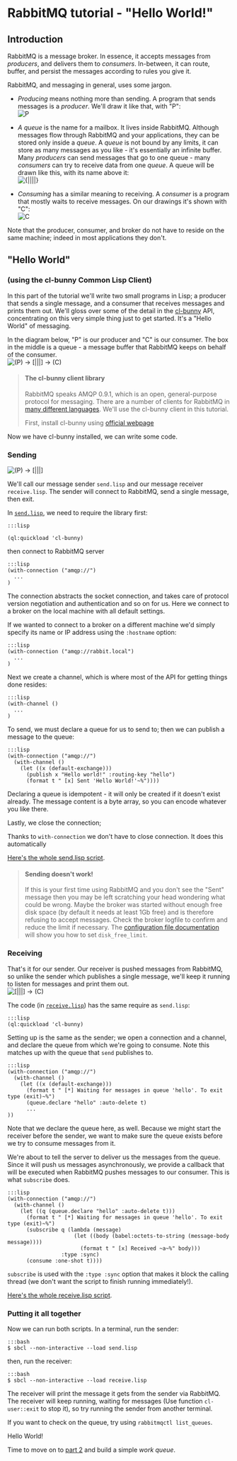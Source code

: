 <!--
Copyright (C) 2007-2015 Pivotal Software, Inc. 

All rights reserved. This program and the accompanying materials
are made available under the terms of the under the Apache License, 
Version 2.0 (the "License”); you may not use this file except in compliance 
with the License. You may obtain a copy of the License at

http://www.apache.org/licenses/LICENSE-2.0

Unless required by applicable law or agreed to in writing, software
distributed under the License is distributed on an "AS IS" BASIS,
WITHOUT WARRANTIES OR CONDITIONS OF ANY KIND, either express or implied.
See the License for the specific language governing permissions and
limitations under the License.
-->

# RabbitMQ tutorial - "Hello World!"

## Introduction

RabbitMQ is a message broker. In essence, it accepts messages from
_producers_, and delivers them to _consumers_. In-between, it can
route, buffer, and persist the messages according to rules you give
it.

RabbitMQ, and messaging in general, uses some jargon.

 * _Producing_ means nothing more than sending. A program that sends messages
   is a _producer_. We'll draw it like that, with "P":  
   ![P](http://i.imgur.com/mPTaxSl.png) 

 * _A queue_ is the name for a mailbox. It lives inside
   RabbitMQ. Although messages flow through RabbitMQ and your
   applications, they can be stored only inside a _queue_. A _queue_
   is not bound by any limits, it can store as many messages as you
   like - it's essentially an infinite buffer. Many _producers_ can send
   messages that go to one queue - many _consumers_ can try to
   receive data from one _queue_. A queue will be drawn like this, with
   its name above it:  
   ![{||||}](http://i.imgur.com/6dDlW1g.png)

 * _Consuming_ has a similar meaning to receiving. A _consumer_ is a program
   that mostly waits to receive messages. On our drawings it's shown with "C":  
   ![C](http://i.imgur.com/U9mJa0I.png) 

Note that the producer, consumer, and  broker do not have to reside on
the same machine; indeed in most applications they don't.

## "Hello World" 
### (using the cl-bunny Common Lisp Client) 

In this part of the tutorial we'll write two small programs in Lisp; a
producer that sends a single message, and a consumer that receives
messages and prints them out.  We'll gloss over some of the detail in
the [cl-bunny](http://cl-rabbit.io/cl-bunny) API, concentrating on this very simple thing just to get
started. It's a "Hello World" of messaging.

In the diagram below, "P" is our producer and "C" is our consumer. The
box in the middle is a queue - a message buffer that RabbitMQ keeps
on behalf of the consumer.  
![(P) -> [|||] -> (C)](http://i.imgur.com/VjRoMDS.png)

> #### The cl-bunny client library
>
> RabbitMQ speaks AMQP 0.9.1, which is an open,
> general-purpose protocol for messaging. There are a number of clients
> for RabbitMQ in [many different
> languages](/devtools.html). We'll
> use the cl-bunny client in this tutorial.
>
> First, install cl-bunny using [official webpage](http://cl-rabbit.io/cl-bunny)
>


Now we have cl-bunny installed, we can write some
code.

### Sending  
![(P) -> [|||]](http://i.imgur.com/ph26szM.png)

We'll call our message sender `send.lisp` and our message receiver
`receive.lisp`.  The sender will connect to RabbitMQ, send a single message,
then exit.

In
[`send.lisp`](code/send.lisp),
we need to require the library first:

    :::lisp

    (ql:quickload 'cl-bunny)

then connect to RabbitMQ server

    :::lisp
    (with-connection ("amqp://")
      ...
    )

The connection abstracts the socket connection, and takes care of
protocol version negotiation and authentication and so on for us. Here
we connect to a broker on the local machine with all default settings.

If we wanted to connect to a broker on a different
machine we'd simply specify its name or IP address using the `:hostname`
option:

    :::lisp
    (with-connection ("amqp://rabbit.local")
      ...
    )

Next we create a channel, which is where most of the API for getting
things done resides:

    :::lisp
    (with-channel ()
      ...
    )

To send, we must declare a queue for us to send to; then we can publish a message
to the queue:

    :::lisp
	(with-connection ("amqp://")
	  (with-channel ()
	    (let ((x (default-exchange)))
	      (publish x "Hello world!" :routing-key "hello")          
	      (format t " [x] Sent 'Hello World!'~%"))))

Declaring a queue is idempotent - it will only be created if it doesn't
exist already. The message content is a byte array, so you can encode
whatever you like there.

Lastly, we close the connection;

Thanks to `with-connection` we don't have to close connection. It does this automatically

[Here's the whole send.lisp script](code/send.lisp).

> #### Sending doesn't work!
>
> If this is your first time using RabbitMQ and you don't see the "Sent"
> message then you may be left scratching your head wondering what could
> be wrong. Maybe the broker was started without enough free disk space
> (by default it needs at least 1Gb free) and is therefore refusing to
> accept messages. Check the broker logfile to confirm and reduce the
> limit if necessary. The <a
> href="http://www.rabbitmq.com/configure.html#config-items">configuration
> file documentation</a> will show you how to set `disk_free_limit`.


### Receiving

That's it for our sender.  Our receiver is pushed messages from
RabbitMQ, so unlike the sender which publishes a single message, we'll
keep it running to listen for messages and print them out.  
![[|||] -> (C)](http://i.imgur.com/3teOytn.png)

The code (in [`receive.lisp`](code/receive.lisp)) has the same require as `send.lisp`:

    :::lisp
    (ql:quickload 'cl-bunny)


Setting up is the same as the sender; we open a connection and a
channel, and declare the queue from which we're going to consume.
Note this matches up with the queue that `send` publishes to.

    :::lisp
    (with-connection ("amqp://")
      (with-channel ()
        (let ((x (default-exchange)))          
          (format t " [*] Waiting for messages in queue 'hello'. To exit type (exit)~%")
          (queue.declare "hello" :auto-delete t)
          ...
    ))


Note that we declare the queue here, as well. Because we might start
the receiver before the sender, we want to make sure the queue exists
before we try to consume messages from it.

We're about to tell the server to deliver us the messages from the
queue. Since it will push us messages asynchronously, we provide a
callback that will be executed when RabbitMQ pushes messages to
our consumer. This is what `subscribe` does.

    :::lisp
	(with-connection ("amqp://")
	  (with-channel ()
	    (let ((q (queue.declare "hello" :auto-delete t)))
	      (format t " [*] Waiting for messages in queue 'hello'. To exit type (exit)~%")
	      (subscribe q (lambda (message)
	                     (let ((body (babel:octets-to-string (message-body message))))
	                       (format t " [x] Received ~a~%" body)))
	                 :type :sync)
	      (consume :one-shot t))))

`subscribe` is used with the `:type :sync` option that makes it
block the calling thread (we don't want the script to finish running immediately!).

[Here's the whole receive.lisp script](code/receive.lisp).

### Putting it all together

Now we can run both scripts. In a terminal, run the sender:

    :::bash
    $ sbcl --non-interactive --load send.lisp

then, run the receiver:

    :::bash
    $ sbcl --non-interactive --load receive.lisp

The receiver will print the message it gets from the sender via
RabbitMQ. The receiver will keep running, waiting for messages (Use function `cl-user::exit` to stop it), so try running
the sender from another terminal.

If you want to check on the queue, try using `rabbitmqctl list_queues`.

Hello World!

Time to move on to [part 2](tutorial-two-cl.md) and build a simple _work queue_.